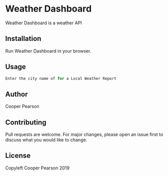 # Weather Dashboard

Weather Dashboard is a weather API 

## Installation

Run Weather Dashboard in your browser. 


## Usage

```python
Enter the city name of for a Local Weather Report
```

## Author
Cooper Pearson

## Contributing
Pull requests are welcome. For major changes, please open an issue first to discuss what you would like to change.

## License
Copyleft Cooper Pearson 2019